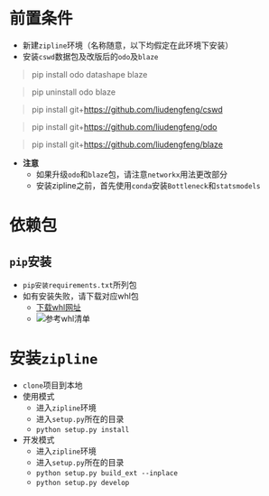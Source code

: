 
# 前置条件
+ 新建`zipline`环境（名称随意，以下均假定在此环境下安装）
+ 安装`cswd`数据包及改版后的`odo`及`blaze`

> pip install odo datashape blaze

> pip uninstall odo blaze

> pip install git+https://github.com/liudengfeng/cswd

> pip install git+https://github.com/liudengfeng/odo

> pip install git+https://github.com/liudengfeng/blaze

+ **注意**
	+ 如果升级`odo`和`blaze`包，请注意`networkx`用法更改部分
	+ 安装zipline之前，首先使用`conda`安装`Bottleneck`和`statsmodels`

# 依赖包

## `pip`安装
+ `pip安装requirements.txt`所列包
+ 如有安装失败，请下载对应whl包
    + [下载whl网址](https://www.lfd.uci.edu/~gohlke/pythonlibs)
    + ![参考whl清单](https://github.com/liudengfeng/zipline/blob/master/docs/memo/images/whl_packages.PNG)

# 安装`zipline`
+ `clone`项目到本地
+ 使用模式
    + 进入`zipline`环境
    + 进入`setup.py`所在的目录
    + `python setup.py install`
+ 开发模式
    + 进入`zipline`环境
    + 进入`setup.py`所在的目录
    + `python setup.py build_ext --inplace`
    + `python setup.py develop`
